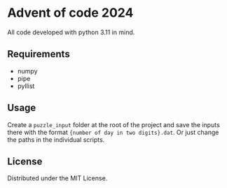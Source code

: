 # Advent of code 2024
All code developed with python 3.11 in mind.
## Requirements
  * numpy
  * pipe
  * pyllist
## Usage
Create a `puzzle_input` folder at the root of the project and save the inputs there with the format `{number of day in two digits}.dat`.
Or just change the paths in the individual scripts.
## License
Distributed under the MIT License.